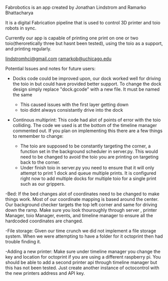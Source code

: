Fabrobotics is an app created by Jonathan Lindstrom and Ramarko Bhattacharya

It is a digital Fabrication pipeline that is used to control 3D printer and toio robots in sync.

Currently our app is capable of printing one print on one or two toio(theroretically three but hasnt been tested), using the toio as a support, and printing regularly. 

lindstromhci@gmail.com
ramarkob@uchicago.edu


Potential Issues and notes for future users:
- Docks code could be improved upon, our dock worked well for driving the toio in but could have provided
better support. To change the dock design simply replace "dock.gcode" with a new file. It must be named the same
    - This caused issues with the first layer getting down
    - toio didnt always consistantly drive into the dock

- Continous multiprint: This code had alot of points of error with the toio colliding. The code we used is at the bottom of the timeline manager commented out. If you plan on implementing this there are a few things to remember to change:
    - The toio are supposed to be constantly targeting the corner, a function set in the background scheduler in server.py. This would need to be changed to avoid the toio you are printing on targeting back to the corner.
    - Under finish toio in server.py you need to ensure that it will only attempt to print 1 dock and queue multiple prints. It is configured right now to add multiple docks for multiple toio for a single print such as our grippers.

-Bed: If the bed changes alot of coordinates need to be changed to make things work. Most of our coordinate mapping is based around the center. Our background checker targets the top left corner and same for driving down the ramp. Make sure you look thouroughly through server , printer Manager, toio Manager, events, and timeline manager to ensure all the hardcoded coordinates are changed.

-File storage: Given our time crunch we did not implement a file storage system. When we were attempting to have a folder for it octoprint then had trouble finding it.

-Adding a new printer: Make sure under timeline manager you change the key and location for octoprint if you are using a different raspberry pi. You should be able to add a second printer api through timeline manager but this has not been tested. Just create another instance of octocontrol with the new printers address and API key.






